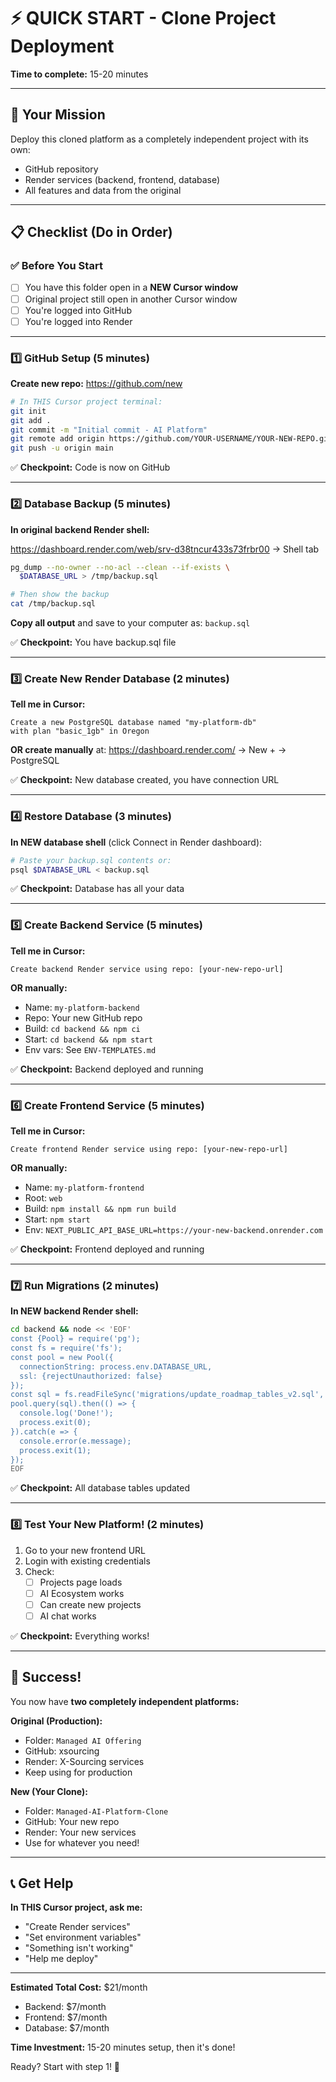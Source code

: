 # ⚡ QUICK START - Clone Project Deployment

**Time to complete:** 15-20 minutes

---

## 🎯 Your Mission

Deploy this cloned platform as a completely independent project with its own:
- GitHub repository
- Render services (backend, frontend, database)
- All features and data from the original

---

## 📋 Checklist (Do in Order)

### ✅ Before You Start
- [ ] You have this folder open in a **NEW Cursor window**
- [ ] Original project still open in another Cursor window
- [ ] You're logged into GitHub
- [ ] You're logged into Render

---

### 1️⃣ GitHub Setup (5 minutes)

**Create new repo:** https://github.com/new

```bash
# In THIS Cursor project terminal:
git init
git add .
git commit -m "Initial commit - AI Platform"
git remote add origin https://github.com/YOUR-USERNAME/YOUR-NEW-REPO.git
git push -u origin main
```

✅ **Checkpoint:** Code is now on GitHub

---

### 2️⃣ Database Backup (5 minutes)

**In original backend Render shell:**

https://dashboard.render.com/web/srv-d38tncur433s73frbr00 → Shell tab

```bash
pg_dump --no-owner --no-acl --clean --if-exists \
  $DATABASE_URL > /tmp/backup.sql

# Then show the backup
cat /tmp/backup.sql
```

**Copy all output** and save to your computer as: `backup.sql`

✅ **Checkpoint:** You have backup.sql file

---

### 3️⃣ Create New Render Database (2 minutes)

**Tell me in Cursor:**
```
Create a new PostgreSQL database named "my-platform-db" 
with plan "basic_1gb" in Oregon
```

**OR create manually** at: https://dashboard.render.com/ → New + → PostgreSQL

✅ **Checkpoint:** New database created, you have connection URL

---

### 4️⃣ Restore Database (3 minutes)

**In NEW database shell** (click Connect in Render dashboard):

```bash
# Paste your backup.sql contents or:
psql $DATABASE_URL < backup.sql
```

✅ **Checkpoint:** Database has all your data

---

### 5️⃣ Create Backend Service (5 minutes)

**Tell me in Cursor:**
```
Create backend Render service using repo: [your-new-repo-url]
```

**OR manually:**
- Name: `my-platform-backend`
- Repo: Your new GitHub repo
- Build: `cd backend && npm ci`
- Start: `cd backend && npm start`
- Env vars: See `ENV-TEMPLATES.md`

✅ **Checkpoint:** Backend deployed and running

---

### 6️⃣ Create Frontend Service (5 minutes)

**Tell me in Cursor:**
```
Create frontend Render service using repo: [your-new-repo-url]
```

**OR manually:**
- Name: `my-platform-frontend`
- Root: `web`
- Build: `npm install && npm run build`
- Start: `npm start`
- Env: `NEXT_PUBLIC_API_BASE_URL=https://your-new-backend.onrender.com`

✅ **Checkpoint:** Frontend deployed and running

---

### 7️⃣ Run Migrations (2 minutes)

**In NEW backend Render shell:**

```bash
cd backend && node << 'EOF'
const {Pool} = require('pg');
const fs = require('fs');
const pool = new Pool({
  connectionString: process.env.DATABASE_URL,
  ssl: {rejectUnauthorized: false}
});
const sql = fs.readFileSync('migrations/update_roadmap_tables_v2.sql', 'utf8');
pool.query(sql).then(() => {
  console.log('Done!');
  process.exit(0);
}).catch(e => {
  console.error(e.message);
  process.exit(1);
});
EOF
```

✅ **Checkpoint:** All database tables updated

---

### 8️⃣ Test Your New Platform! (2 minutes)

1. Go to your new frontend URL
2. Login with existing credentials
3. Check:
   - [ ] Projects page loads
   - [ ] AI Ecosystem works
   - [ ] Can create new projects
   - [ ] AI chat works

✅ **Checkpoint:** Everything works!

---

## 🎉 Success!

You now have **two completely independent platforms:**

**Original (Production):**
- Folder: `Managed AI Offering`
- GitHub: xsourcing
- Render: X-Sourcing services
- Keep using for production

**New (Your Clone):**
- Folder: `Managed-AI-Platform-Clone`
- GitHub: Your new repo
- Render: Your new services
- Use for whatever you need!

---

## 📞 Get Help

**In THIS Cursor project, ask me:**
- "Create Render services"
- "Set environment variables"
- "Something isn't working"
- "Help me deploy"

---

**Estimated Total Cost:** $21/month
- Backend: $7/month
- Frontend: $7/month  
- Database: $7/month

**Time Investment:** 15-20 minutes setup, then it's done!

Ready? Start with step 1! 🚀

